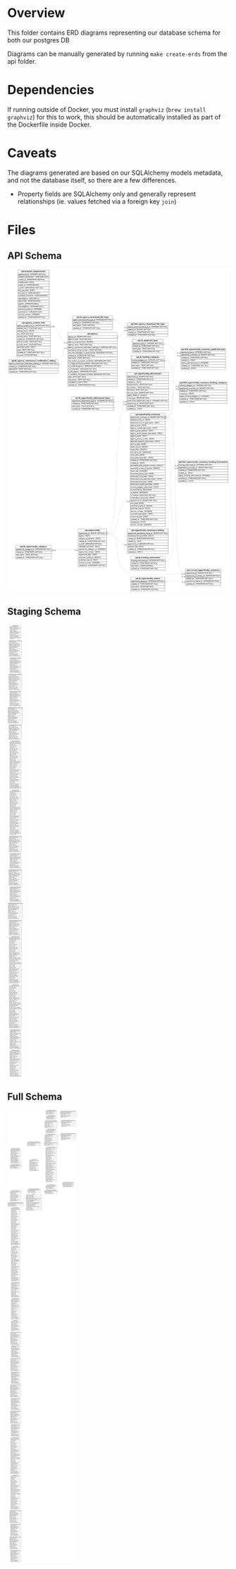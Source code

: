 # Overview
This folder contains ERD diagrams representing our database schema for both our postgres DB

Diagrams can be manually generated by running `make create-erds` from the api folder.

# Dependencies
If running outside of Docker, you must install `graphviz` (`brew install graphviz`) for this to work, this should be automatically installed as part of the Dockerfile inside Docker.

# Caveats
The diagrams generated are based on our SQLAlchemy models metadata, and not the database itself, so there are a few differences.


* Property fields are SQLAlchemy only and generally represent relationships (ie. values fetched via a foreign key `join`)

# Files

## API Schema
![API Table ERD](api-schema.png)

## Staging Schema
![Staging Table ERD](staging-schema.png)

## Full Schema
![Postgres ERD](full-schema.png)